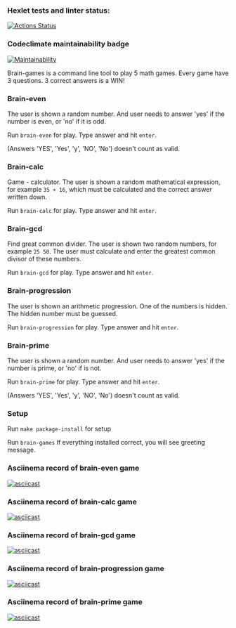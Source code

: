 ### Hexlet tests and linter status:
[![Actions Status](https://github.com/yudzhum/python-project-49/workflows/hexlet-check/badge.svg)](https://github.com/yudzhum/python-project-49/actions)

### Codeclimate maintainability badge
[![Maintainability](https://api.codeclimate.com/v1/badges/db026f4978b5fdc6577c/maintainability)](https://codeclimate.com/github/yudzhum/python-project-49/maintainability)

Brain-games is a command line tool to play 5 math games.
Every game have 3 questions. 3 correct answers is a WIN!

### Brain-even

The user is shown a random number. And user needs to answer 'yes' if the number is even, or 'no' if it is odd.

Run `brain-even` for play. Type answer and hit `enter`. 

(Answers 'YES', 'Yes', 'y', 'NO', 'No') doesn't count as valid.

### Brain-calc

Game - calculator. The user is shown a random mathematical expression, 
for example `35 + 16`, which must be calculated and the correct answer written down.

Run `brain-calc` for play. Type answer and hit `enter`.

### Brain-gcd

Find great common divider. The user is shown two random numbers, for example `25 50`.
The user must calculate and enter the greatest common divisor of these numbers.

Run `brain-gcd` for play. Type answer and hit `enter`.

### Brain-progression

The user is shown an arithmetic progression. One of the numbers is hidden.
The hidden number must be guessed.

Run `brain-progression` for play. Type answer and hit `enter`.

### Brain-prime

The user is shown a random number. And user needs to answer 'yes' if the number is prime, or 'no' if is not.

Run `brain-prime` for play. Type answer and hit `enter`.

(Answers 'YES', 'Yes', 'y', 'NO', 'No') doesn't count as valid.

### Setup

Run `make package-install` for setup

Run `brain-games` If everything installed correct, you will see greeting message.

### Asciinema record of brain-even game
[![asciicast](https://asciinema.org/a/CKOY8LuDlKQ8kyG2b8ldIfodi.svg)](https://asciinema.org/a/CKOY8LuDlKQ8kyG2b8ldIfodi)

### Asciinema record of brain-calc game
[![asciicast](https://asciinema.org/a/C5jNpcg8dbvv4Whbw9BHS5rCu.svg)](https://asciinema.org/a/C5jNpcg8dbvv4Whbw9BHS5rCu)

### Asciinema record of brain-gcd game
[![asciicast](https://asciinema.org/a/kMToFUYM29NsB78HzOIybH0CR.svg)](https://asciinema.org/a/kMToFUYM29NsB78HzOIybH0CR)

### Asciinema record of brain-progression game
[![asciicast](https://asciinema.org/a/DKtEZDXUlEPonaT5EOS8ZcnVf.svg)](https://asciinema.org/a/DKtEZDXUlEPonaT5EOS8ZcnVf)

### Asciinema record of brain-prime game
[![asciicast](https://asciinema.org/a/AeiNVkeBN4dY7OEmvlcVw8Zt7.svg)](https://asciinema.org/a/AeiNVkeBN4dY7OEmvlcVw8Zt7)
